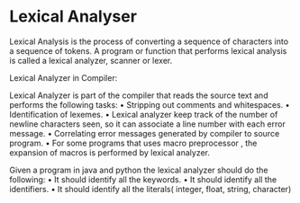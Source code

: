 # Lexical Analyser

Lexical Analysis is the process of converting a sequence of characters into a sequence of tokens. A program or function that performs  lexical analysis is called a lexical analyzer, scanner or lexer. 

Lexical Analyzer in Compiler:

Lexical Analyzer is part of the compiler that reads the source text and performs the following tasks:
•	Stripping out comments and whitespaces.
•	Identification of lexemes.
•	Lexical analyzer keep track of the number of newline characters  seen, so it can associate a line number with each error message.
•	Correlating error messages generated by compiler to source program.
•	For some programs that uses macro preprocessor , the expansion of macros is performed by lexical analyzer.



Given a program in java and python the lexical analyzer  should do the following:
•	It  should identify all the keywords.
•	It should identify all the identifiers.
•	It should identify all the literals( integer, float, string, character)

